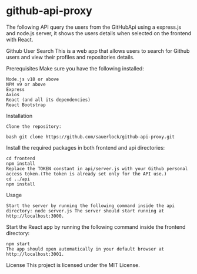 # github-api-proxy
 The following API query the users from the GitHubApi using a express.js and node.js server, it shows the users details when selected on the frontend with React. 

Github User Search This is a web app that allows users to search for Github users and view their profiles and repositories details.

Prerequisites Make sure you have the following installed:

    Node.js v18 or above
    NPM v9 or above
    Express
    Axios
    React (and all its dependencies)
    React Bootstrap

Installation

    Clone the repository:

    bash git clone https://github.com/sauerlock/github-api-proxy.git

Install the required packages in both frontend and api directories:

    cd frontend
    npm install
    Replace the TOKEN constant in api/server.js with your Github personal access token.(The token is already set only for the API use.)
    cd ../api
    npm install
  

Usage

    Start the server by running the following command inside the api directory: node server.js The server should start running at http://localhost:3000.

Start the React app by running the following command inside the frontend directory:

    npm start
    The app should open automatically in your default browser at http://localhost:3001.
  
License This project is licensed under the MIT License.
